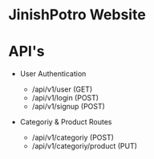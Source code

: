 # JinishPotro Website

# API's

- User Authentication

  - /api/v1/user (GET)
  - /api/v1/login (POST)
  - /api/v1/signup (POST)

- Categoriy & Product Routes
  - /api/v1/categoriy (POST)
  - /api/v1/categoriy/product (PUT)
